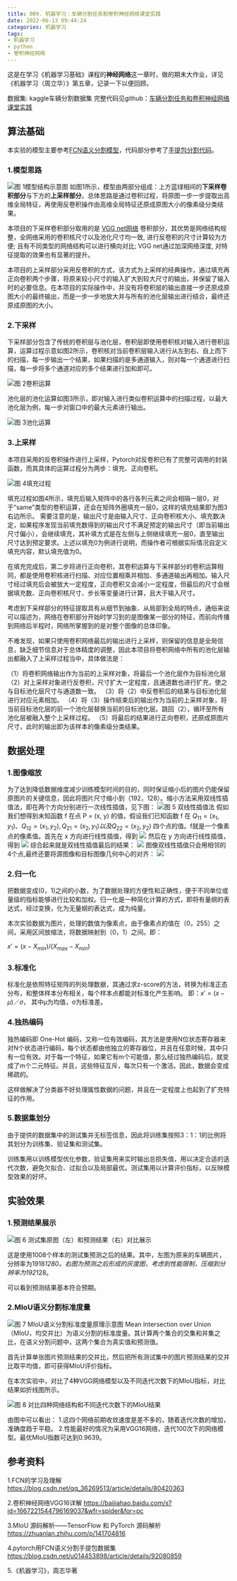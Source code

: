 ```yaml
---
title: 009. 机器学习：车辆分割任务和卷积神经网络课堂实践
date: 2022-06-13 09:44:24
categories: 机器学习
tags:
- 机器学习
- python
- 卷积神经网络
---
```

这是在学习《机器学习基础》课程的**神经网络**这一章时，做的期末大作业，详见《机器学习（周立华）》第五章，记录一下以便回顾。

数据集: kaggle车辆分割数据集
完整代码见github：[车辆分割任务和卷积神经网络课堂实践](https://github.com/KennanYang/Kaggle_car_segmentation)
<!--more-->
## 算法基础
本实验的模型主要参考[FCN语义分割模型](https://blog.csdn.net/qq_36269513/article/details/80420363)，代码部分参考了[手提包分割代码](https://blog.csdn.net/u014453898/article/details/92080859)。
### 1.模型思路
 
![图 1模型结构示意图](https://pic.imgdb.cn/item/62a95ff40947543129ab41ae.png)
如图1所示，模型由两部分组成：上方蓝绿相间的**下采样卷积部分**与下方的**上采样部分**。总体思路是通过卷积过程，将原图一步一步提取出高维全局特征，再使用反卷积操作由高维全局特征还原成原图大小的像素级分类结果。

本项目的下采样卷积部分取用的是 [VGG net网络](https://baijiahao.baidu.com/s?id=1667221544796169037&wfr=spider&for=pc) 卷积部分，其优势是网络结构规整，全网络采用的卷积核尺寸以及池化尺寸均一致, 进行反卷积的尺寸计算较为方便; 且有不同类型的网络结构可以进行横向对比; VGG net通过加深网络深度, 对特征提取的效果也有显著的提升。 

本项目的上采样部分采用反卷积的方式，该方式为上采样的经典操作，通过填充再正向卷积两个步骤，将原来较小尺寸的输入扩大到较大尺寸的输出，并保留了输入时的必要信息。在本项目的实际操作中，并没有将卷积层的输出直接一步还原成原图大小的最终输出，而是一步一步地放大并与所有的池化层输出进行结合，最终还原成原图的大小。
### 2.下采样

下采样部分包含了传统的卷积层与池化层，卷积层即使用卷积核对输入进行卷积运算，运算过程示意如图2所示，卷积核对当前卷积层输入进行从左到右、自上而下的扫描，每一步输出一个结果，如果扫描的是多通道输入，则对每一个通道进行扫描，每一步将多个通道对应的多个结果进行加和即可。
 
![图 2卷积运算](https://pic.imgdb.cn/item/62a95ff40947543129ab4196.png)

池化层的池化运算如图3所示，即对输入进行类似卷积运算中的扫描过程，以最大池化层为例，每一步对窗口中的最大元素进行输出。
 
![图 3池化运算](https://pic.imgdb.cn/item/62a95ff40947543129ab418e.png)
### 3.上采样
本项目采用的反卷积操作进行上采样，Pytorch对反卷积已有了完整可调用的封装函数，而其具体的运算过程分为两步：填充、正向卷积。

![图 4填充过程](https://pic.imgdb.cn/item/62a95ff40947543129ab4187.png)

填充过程如图4所示，填充后输入矩阵中的各行各列元素之间会相隔一层0，对于“same”类型的卷积运算，还会在矩阵外圈填充一层0，这样的填充结果即为图3右边所示。
需要注意的是，输出尺寸是由输入尺寸、正向卷积核大小、填充数决定，如果程序发现当前填充数得到的输出尺寸不满足预定的输出尺寸（即当前输出尺寸偏小），会继续填充，其补填方式是在左侧与上侧继续填充一层0，直至输出尺寸达到预定要求。上述以填充0为例进行说明，而操作者可根据实际情况自定义填充内容，默认填充值为0。

在填充完成后，第二步将进行正向卷积，其卷积运算与下采样部分的卷积运算相同，都是使用卷积核进行扫描、对应位置相乘并相加、多通道输出再相加。输入尺寸经过填充后会被放大一定程度，正向卷积又会减小一定程度，但最后的尺寸会根据填充数、正向卷积核尺寸、步长等变量进行计算，且大于输入尺寸。

考虑到下采样部分的特征提取具有从细节到抽象、从局部到全局的特点，通俗来说可以描述为，网络在卷积部分开始时学习到的是图像某一部分的特征，而前向传播到网络后半程时，网络所掌握到的是对整个图像的总体印象。

不难发现，如果只使用卷积网络最后的输出进行上采样，则保留的信息是全局信息，缺乏细节信息对于总体精度的调整，因此本项目将卷积网络中所有的池化层输出都融入了上采样过程当中，具体做法是：

（1）将卷积网络输出作为当前的上采样对象，将最后一个池化层作为目标池化层
（2）对上采样对象进行反卷积，尺寸扩大一定程度，且通道数也进行扩充，使之与目标池化层尺寸与通道数一致。
（3）将（2）中反卷积后的结果与目标池化层进行对应元素相加。
（4）将（3）操作结束后的输出作为当前的上采样对象，将当前目标池化层的前一个池化层替换当前的目标池化层。跳回（2），循环至所有池化层被融入整个上采样过程。
（5）将最后的结果进行正向卷积，还原成原图片尺寸，此时的输出即为该样本的像素级分类结果。

## 数据处理
### 1.图像缩放
为了达到降低数据维度减少训练模型时间的目的，同时保证缩小后的图片仍能保留原图片的关键信息，因此将图片尺寸缩小到（192，128）。缩小方法采用双线性插值法，即在两个方向分别进行一次线性插值，见下图：
![图 5 双线性插值法](https://pic.imgdb.cn/item/62a95ff40947543129ab41bc.png)
假如我们想得到未知函数 f 在点 P = (x, y) 的值，假设我们已知函数 f 在 $Q_{11}  = (x_1, y_1)、Q_{12} = (x_1, y_2), Q_{21} = (x_2, y_1) 以及 Q_{22} = (x_2, y_2)$ 四个点的值。f就是一个像素点的像素值。首先在 x 方向进行线性插值，得到
![](https://pic.imgdb.cn/item/62a962d90947543129af372e.png)
然后在 y 方向进行线性插值，得到
![](https://pic.imgdb.cn/item/62a962d90947543129af36c6.png)
综合起来就是双线性插值最后的结果：
![](https://pic.imgdb.cn/item/62a962d90947543129af3658.png)
图像双线性插值只会用相邻的4个点,最终还要将源图像和目标图像几何中心的对齐：
![](https://pic.imgdb.cn/item/62a962d90947543129af361d.png)
### 2.归一化
把数据变成(0，1)之间的小数，为了数据处理的方便性和正确性，便于不同单位或量级的指标能够进行比较和加权。归一化是一种简化计算的方式，即将有量纲的表达式，经过变换，化为无量纲的表达式，成为纯量。

本次实验数据为图片，处理的数值为像素点，由于像素点的值在（0，255）之间，采用区间放缩法，将数据映射到（0，1）之间。即：

$x' = (x - X_{min}) / (X_{max} - X_{min})$

### 3.标准化
标准化是依照特征矩阵的列处理数据，其通过求z-score的方法，转换为标准正态分布，和整体样本分布相关，每个样本点都能对标准化产生影响。
即：$x' = (x - μ)／σ$，
其中μ为均值，σ为标准差。
### 4.独热编码
独热编码即 One-Hot 编码，又称一位有效编码，其方法是使用N位状态寄存器来对N个状态进行编码，每个状态都由他独立的寄存器位，并且在任意时候，其中只有一位有效。对于每一个特征，如果它有m个可能值，那么经过独热编码后，就变成了m个二元特征。并且，这些特征互斥，每次只有一个激活。因此，数据会变成稀疏的。

这样做解决了分类器不好处理属性数据的问题，并且在一定程度上也起到了扩充特征的作用。
### 5.数据集划分
由于提供的数据集中的测试集并无标签信息，因此将训练集按照3：1：1的比例将其划分为训练集、验证集和测试集。

训练集用以训练模型优化参数，验证集用来实时输出总损失值，用以决定合适的迭代次数，避免欠拟合、过拟合以及局部最优。测试集用以计算评价指标，以反映模型效果的好坏。

## 实验效果
### 1.预测结果展示
    
![图 6 测试集原图（左）和预测结果（右）对比展示](https://pic.imgdb.cn/item/62a963fb0947543129b0eadc.png)

这是使用1008个样本的测试集预测之后的结果。其中，左图为原来的车辆图片，分辨率为1918*1280。右图为预测之后形成的灰度图，考虑到性能限制，压缩到分辨率为192*128。

可以看到预测结果基本符合预期。
### 2.MIoU语义分割标准度量
 
![图 7 MIoU语义分割标准度量原理示意图](https://pic.imgdb.cn/item/62a963fb0947543129b0eacd.png)
Mean Intersection over Union（MIoU，均交并比）为语义分割的标准度量。其计算两个集合的交集和并集之比，在语义分割问题中，这两个集合为真实值和预测值。

首先计算单张图片预测结果的交并比，然后把所有测试集中的图片预测结果的交并比取平均值，即可获得MIoU评价指标。

在本次实验中，对比了4种VGG网络模型以及不同迭代次数下的MIoU指标，对比结果如折线图所示。
 
![图 8 对比四种网络结构和不同迭代次数下的MIoU结果](https://pic.imgdb.cn/item/62a963fb0947543129b0eac5.png)

由图中可以看出：
1.这四个网络前期收敛速度是差不多的，随着迭代次数的增加，准确度趋于平稳。
2.性能最好的情况为采用VGG16网络，迭代100次下的网络模型。最优MIoU指数可达到0.9639。

## 参考资料
1.FCN的学习及理解
https://blog.csdn.net/qq_36269513/article/details/80420363

2.卷积神经网络VGG16详解
https://baijiahao.baidu.com/s?id=1667221544796169037&wfr=spider&for=pc

3.MIoU 源码解析——TensorFlow 和 PyTorch 源码解析 
https://zhuanlan.zhihu.com/p/141704816

4.pytorch用FCN语义分割手提包数据集
https://blog.csdn.net/u014453898/article/details/92080859

5.《机器学习》，周志华著
